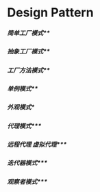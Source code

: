 # Design Pattern

##### 简单工厂模式**

##### 抽象工厂模式**

#####  工厂方法模式**

##### 单例模式**

##### 外观模式*

##### 代理模式***

##### 远程代理 虚拟代理***

##### 迭代器模式***

##### 观察者模式***

 

